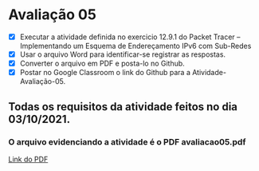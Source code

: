 # Avaliação 05
- [x] Executar a atividade definida no exercicio 12.9.1 do Packet Tracer – Implementando um Esquema de Endereçamento IPv6 com Sub-Redes
- [x] Usar o arquivo Word para identificar-se registrar as respostas. 
- [x] Converter o arquivo em PDF e posta-lo no Github.
- [x] Postar no Google Classroom o link do Github para a Atividade-Avaliação-05.

## Todas os requisitos da atividade feitos no dia 03/10/2021.
### O arquivo evidenciando a atividade é o PDF avaliacao05.pdf
[Link do PDF](https://github.com/Yuri-Santiago/yuri-santiago-p8-info-sor2/blob/main/atividades-avaliacao/avaliacao05/avaliacao05.pdf)

